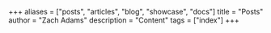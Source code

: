+++
aliases = ["posts", "articles", "blog", "showcase", "docs"]
title = "Posts"
author = "Zach Adams"
description = "Content"
tags = ["index"]
+++